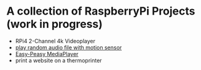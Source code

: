 # A collection of RaspberryPi Projects (work in progress)

- RPi4 2-Channel 4k Videoplayer
- [play random audio file with motion sensor](https://github.com/HKBMedialab/Raspi/tree/master/pir_random_audio)
- [Easy-Peasy MediaPlayer](https://github.com/HKBMedialab/Raspi/tree/master/mediaplayer) 
- print a website on a thermoprinter

